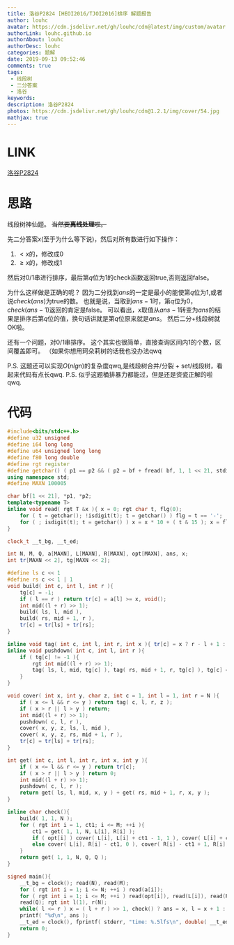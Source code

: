 ```yaml
---
title: 洛谷P2824 [HEOI2016/TJOI2016]排序 解题报告
author: louhc
avatar: https://cdn.jsdelivr.net/gh/louhc/cdn@latest/img/custom/avatar.jpg
authorLink: louhc.github.io
authorAbout: louhc
authorDesc: louhc
categories: 题解
date: 2019-09-13 09:52:46
comments: true
tags: 
 - 线段树
 - 二分答案
 - 洛谷
keywords: 
description: 洛谷P2824
photos: https://cdn.jsdelivr.net/gh/louhc/cdn@1.2.1/img/cover/54.jpg
mathjax: true
---
```


# LINK

[洛谷P2824](https://www.luogu.org/problem/P2824)

# 思路

线段树神仙题。
~~当然要**离线处理**啦。~~

先二分答案$x$(至于为什么等下说)，然后对所有数进行如下操作：
1. $< x$的，修改成0
2. $\ge x$的，修改成1

然后对0/1串进行排序，最后第$q$位为1的check函数返回true,否则返回false。

为什么这样做是正确的呢？
因为二分找到$ans$的一定是最小的能使第$q$位为1,或者说$check(ans)$为true的数。
也就是说，当取到$ans-1$时，第$q$位为0，$check(ans-1)$返回的肯定是false。
可以看出，$x$取值从$ans-1$转变为$ans$的结果是排序后第$q$位的值，换句话讲就是第$q$位原来就是$ans$。
然后二分+线段树就OK啦。

还有一个问题，对0/1串排序。
这个其实也很简单，直接查询区间内1的个数，区间覆盖即可。
（如果你想用珂朵莉树的话我也没办法qwq

P.S. 这题还可以实现$O(nlgn)$的复杂度qwq,是线段树合并/分裂 + set/线段树，看起来代码有点长qwq.
P.S. 似乎这题桶排暴力都能过，但是还是资瓷正解的啦qwq.

# 代码

```cpp
#include<bits/stdc++.h>
#define u32 unsigned
#define i64 long long
#define u64 unsigned long long
#define f80 long double
#define rgt register
#define getchar() ( p1 == p2 && ( p2 = bf + fread( bf, 1, 1 << 21, stdin ), p1 = bf ) == p2 ? EOF : *p1++ )
using namespace std;
#define MAXN 100005

char bf[1 << 21], *p1, *p2;
template<typename T>
inline void read( rgt T &x ){ x = 0; rgt char t, flg(0);
	for ( t = getchar(); !isdigit(t); t = getchar() ) flg = t == '-';
	for ( ; isdigit(t); t = getchar() ) x = x * 10 + ( t & 15 ); x = flg ? -x : x;
}

clock_t __t_bg, __t_ed;

int N, M, Q, a[MAXN], L[MAXN], R[MAXN], opt[MAXN], ans, x;
int tr[MAXN << 2], tg[MAXN << 2];

#define ls c << 1
#define rs c << 1 | 1
void build( int c, int l, int r ){
	tg[c] = -1;
	if ( l == r ) return tr[c] = a[l] >= x, void();
	int mid((l + r) >> 1);
	build( ls, l, mid ),
	build( rs, mid + 1, r ),
	tr[c] = tr[ls] + tr[rs];
}

inline void tag( int c, int l, int r, int x ){ tr[c] = x ? r - l + 1 : 0, tg[c] = x; }
inline void pushdown( int c, int l, int r ){
	if ( tg[c] != -1 ){
		rgt int mid((l + r) >> 1);
		tag( ls, l, mid, tg[c] ), tag( rs, mid + 1, r, tg[c] ), tg[c] = -1;
	}
}

void cover( int x, int y, char z, int c = 1, int l = 1, int r = N ){
	if ( x <= l && r <= y ) return tag( c, l, r, z );
	if ( x > r || l > y ) return;
	int mid((l + r) >> 1);
	pushdown( c, l, r ),
	cover( x, y, z, ls, l, mid ),
	cover( x, y, z, rs, mid + 1, r ),
	tr[c] = tr[ls] + tr[rs];
}

int get( int c, int l, int r, int x, int y ){
	if ( x <= l && r <= y ) return tr[c];
	if ( x > r || l > y ) return 0;
	int mid((l + r) >> 1);
	pushdown( c, l, r );
	return get( ls, l, mid, x, y ) + get( rs, mid + 1, r, x, y );
}

inline char check(){
	build( 1, 1, N );
	for ( rgt int i = 1, ct1; i <= M; ++i ){
		ct1 = get( 1, 1, N, L[i], R[i] );
		if ( opt[i] ) cover( L[i], L[i] + ct1 - 1, 1 ), cover( L[i] + ct1, R[i], 0 );
		else cover( L[i], R[i] - ct1, 0 ), cover( R[i] - ct1 + 1, R[i], 1 );
	}
	return get( 1, 1, N, Q, Q );
}

signed main(){
	__t_bg = clock(); read(N), read(M);
	for ( rgt int i = 1; i <= N; ++i ) read(a[i]);
	for ( rgt int i = 1; i <= M; ++i ) read(opt[i]), read(L[i]), read(R[i]);
	read(Q); rgt int l(1), r(N);
	while( l <= r ) x = ( l + r ) >> 1, check() ? ans = x, l = x + 1 : r = x - 1;
	printf( "%d\n", ans );
	__t_ed = clock(), fprintf( stderr, "time: %.5lfs\n", double( __t_ed - __t_bg ) / CLOCKS_PER_SEC );
	return 0;
}

```
